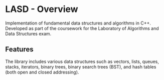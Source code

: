 # LASD - Overview
Implementation of fundamental data structures and algorithms in C++. Developed as part of the coursework for the Laboratory of Algorithms and Data Structures exam.
## Features
The library includes various data structures such as vectors, lists, queues, stacks, iterators, binary trees, binary search trees (BST), and hash tables (both open and closed addressing).
